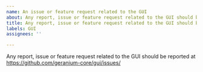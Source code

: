 ```yaml
---
name: An issue or feature request related to the GUI
about: Any report, issue or feature request related to the GUI should be reported at https://github.com/geranium-core/gui/issues/
title: Any report, issue or feature request related to the GUI should be reported at https://github.com/geranium-core/gui/issues/
labels: GUI
assignees: ''

---
```


Any report, issue or feature request related to the GUI should be reported at
https://github.com/geranium-core/gui/issues/
